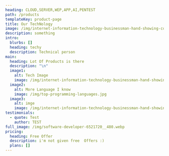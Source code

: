 ```yaml
---
heading: CLOUD,SERVER,WEP,APP,AI,PENTEST
path: /products
templateKey: product-page
title: Our TechNology
image: /img/internet-information-technology-businessman-hand-showing-concept-75784736.jpg
description: something
intro:
  blurbs: []
  heading: techy
  description: Technical person
main:
  heading: Lot Of Products is there
  description: "\n"
  image1:
    alt: Tech Image
    image: /img/internet-information-technology-businessman-hand-showing-concept-75784736.jpg
  image2:
    alt: More Language I know
    image: /img/top-programming-languages.jpg
  image3:
    alt: imge
    image: /img/internet-information-technology-businessman-hand-showing-concept-75784736.jpg
testimonials:
  - quote: Test
    author: TEST
full_image: /img/software-developer-6521720__480.webp
pricing:
  heading: Free Offer
  description: i'm not given free  Offers :)
  plans: []
---
```

